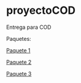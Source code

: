 # proyectoCOD
Entrega para COD

Paquetes:

[Paquete 1](https://github.com/AlexFerMar/proyectoCOD/tree/master/src/com/DAM1/Paquete1)

[Paquete 2](https://github.com/AlexFerMar/proyectoCOD/tree/master/src/com/DAM1/Paquete2)

[Paquete 3](https://github.com/AlexFerMar/proyectoCOD/tree/master/src/com/DAM1/Paquete3)

